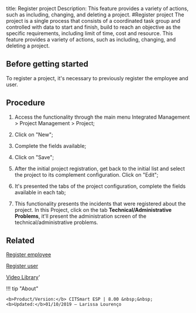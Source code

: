 title: Register project
Description: This feature provides a variety of actions, such as including, changing, and deleting a project. 
#Register project
The project is a single process that consists of a coordinated task group and controlled with data to start and finish, build to reach an objective as the specific requirements, including limit of time, cost and resource.
This feature provides a variety of actions, such as including, changing, and deleting a project.

Before getting started
--------------------------

To register a project, it's necessary to previously register the employee and
user.

Procedure
-------------

1.  Access the functionality through the main menu Integrated Management \>
    Project Management \> Project;

2.  Click on "New";

3.  Complete the fields available;

4.  Click on "Save";

5.  After the initial project registration, get back to the initial list and
    select the project to its complement configuration. Click on "Edit";

6.  It's presented the tabs of the project configuration, complete the fields
    available in each tab;

7.  This functionality presents the incidents that were registered about the
    project. In this Project, click on the tab **Technical/Administrative
    Problems**, it'll present the administration screen of the
    technical/administrative problems.

Related
-----------

[Register employee](/en-us/citsmart-esp-8/initial-settings/access-settings/user/register-employee.html)

[Register user](/en-us/citsmart-esp-8/initial-settings/access-settings/user/users.html)

<i class='fa fa-youtube-play  fa-2x' style='color:#97ce17;vertical-align: middle;'> </i> [Video Library](https://www.youtube.com/playlist?list=PLB5qK2uzf2ROEeoHh3EbsZJxjr9hJSLIV)'

!!! tip "About"

    <b>Product/Version:</b> CITSmart ESP | 8.00 &nbsp;&nbsp;
    <b>Updated:</b>01/10/2019 – Larissa Lourenço

